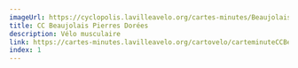 ```yaml
---
imageUrl: https://cyclopolis.lavilleavelo.org/cartes-minutes/BeaujolaisPierresDorées_Muscu.png
title: CC Beaujolais Pierres Dorées
description: Vélo musculaire
link: https://cartes-minutes.lavilleavelo.org/cartovelo/carteminuteCCBeaujolaisPierresDoreesVeloMuscu.html
index: 1
---
```

